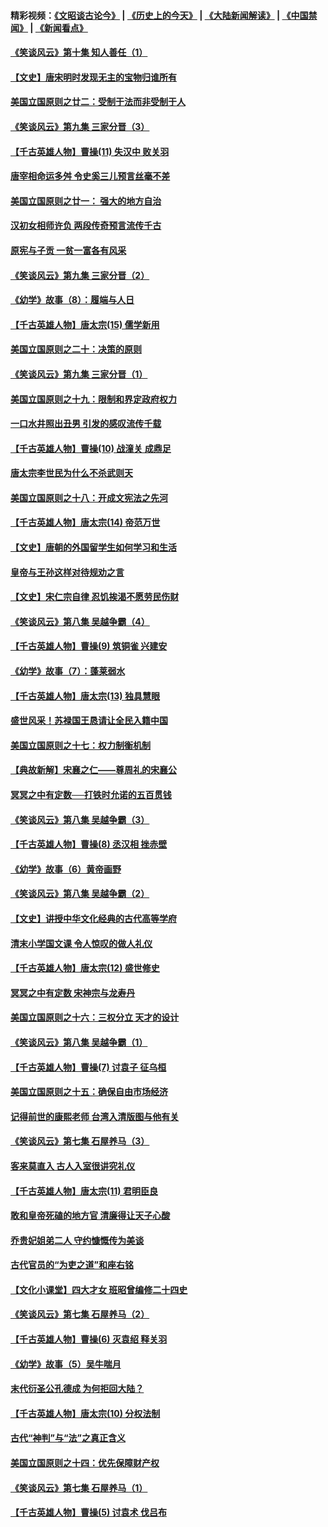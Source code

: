 #### 精彩视频：[《文昭谈古论今》](http://95.179.137.68/wenzhao) | [《历史上的今天》](http://95.179.137.68/today-in-history) | [《大陆新闻解读》](http://95.179.137.68/ntdtv-comedy) | [《中国禁闻》](http://95.179.137.68/ntdtv-news) | [《新闻看点》](http://95.179.137.68/news-insight) 

 #### [《笑谈风云》第十集 知人善任（1）](../pages/nsc975/n11032532.md?t=02160937) 

#### [【文史】唐宋明时发现无主的宝物归谁所有](../pages/nsc975/n11036075.md?t=02160937) 

#### [美国立国原则之廿二：受制于法而非受制于人](../pages/nsc975/n11038266.md?t=02160937) 

#### [《笑谈风云》第九集 三家分晋（3）](../pages/nsc975/n11028646.md?t=02160937) 

#### [【千古英雄人物】曹操(11) 失汉中 败关羽](../pages/nsc975/n7783328.md?t=02160937) 

#### [唐宰相命运多舛 令史奚三儿预言丝毫不差](../pages/nsc975/n334750.md?t=02160937) 

#### [美国立国原则之廿一： 强大的地方自治](../pages/nsc975/n11036069.md?t=02160937) 

#### [汉初女相师许负 两段传奇预言流传千古](../pages/nsc975/n11035453.md?t=02160937) 

#### [原宪与子贡 一贫一富各有风采](../pages/nsc975/n11013094.md?t=02160937) 

#### [《笑谈风云》第九集 三家分晋（2）](../pages/nsc975/n11028610.md?t=02160937) 

#### [《幼学》故事（8）：履端与人日](../pages/nsc975/n10990550.md?t=02160937) 

#### [【千古英雄人物】唐太宗(15) 儒学新用](../pages/nsc975/n8046225.md?t=02160937) 

#### [美国立国原则之二十：决策的原则](../pages/nsc975/n11034691.md?t=02160937) 

#### [《笑谈风云》第九集 三家分晋（1）](../pages/nsc975/n11028591.md?t=02160937) 

#### [美国立国原则之十九：限制和界定政府权力](../pages/nsc975/n11023895.md?t=02160937) 

#### [一口水井照出丑男 引发的感叹流传千载](../pages/nsc975/n11004598.md?t=02160937) 

#### [【千古英雄人物】曹操(10) 战潼关 成鼎足](../pages/nsc975/n7779963.md?t=02160937) 

#### [唐太宗李世民为什么不杀武则天](../pages/nsc975/n11034040.md?t=02160937) 

#### [美国立国原则之十八：开成文宪法之先河](../pages/nsc975/n11008526.md?t=02160937) 

#### [【千古英雄人物】唐太宗(14) 帝范万世](../pages/nsc975/n8034234.md?t=02160937) 

#### [【文史】唐朝的外国留学生如何学习和生活](../pages/nsc975/n11010825.md?t=02160937) 

#### [皇帝与王孙这样对待规劝之言](../pages/nsc975/n10994666.md?t=02160937) 

#### [【文史】宋仁宗自律 忍饥挨渴不愿劳民伤财](../pages/nsc975/n10997349.md?t=02160937) 

#### [《笑谈风云》第八集 吴越争霸（4）](../pages/nsc975/n11010924.md?t=02160937) 

#### [【千古英雄人物】曹操(9) 筑铜雀 兴建安](../pages/nsc975/n7662497.md?t=02160937) 

#### [《幼学》故事（7）：蓬莱弱水](../pages/nsc975/n10990547.md?t=02160937) 

#### [【千古英雄人物】唐太宗(13) 独具慧眼](../pages/nsc975/n8034179.md?t=02160937) 

#### [盛世风采！苏禄国王恳请让全民入籍中国](../pages/nsc975/n10992284.md?t=02160937) 

#### [美国立国原则之十七：权力制衡机制](../pages/nsc975/n11002624.md?t=02160937) 

#### [【典故新解】宋襄之仁——尊周礼的宋襄公](../pages/nsc975/n11018653.md?t=02160937) 

#### [冥冥之中有定数──打铁时允诺的五百贯钱](../pages/nsc975/n334213.md?t=02160937) 

#### [《笑谈风云》第八集 吴越争霸（3）](../pages/nsc975/n11010889.md?t=02160937) 

#### [【千古英雄人物】曹操(8) 丞汉相 挫赤壁](../pages/nsc975/n7662490.md?t=02160937) 

#### [《幼学》故事（6）黄帝画野](../pages/nsc975/n10990546.md?t=02160937) 

#### [《笑谈风云》第八集 吴越争霸（2）](../pages/nsc975/n10996834.md?t=02160937) 

#### [【文史】讲授中华文化经典的古代高等学府](../pages/nsc975/n11003895.md?t=02160937) 

#### [清末小学国文课 令人惊叹的做人礼仪](../pages/nsc975/n10980226.md?t=02160937) 

#### [【千古英雄人物】唐太宗(12) 盛世修史](../pages/nsc975/n8034115.md?t=02160937) 

#### [冥冥之中有定数 宋神宗与龙寿丹](../pages/nsc975/n11008770.md?t=02160937) 

#### [美国立国原则之十六：三权分立 天才的设计](../pages/nsc975/n10991293.md?t=02160937) 

#### [《笑谈风云》第八集 吴越争霸（1）](../pages/nsc975/n10987751.md?t=02160937) 

#### [【千古英雄人物】曹操(7) 讨袁子 征乌桓](../pages/nsc975/n7662459.md?t=02160937) 

#### [美国立国原则之十五：确保自由市场经济](../pages/nsc975/n10957715.md?t=02160937) 

#### [记得前世的康熙老师 台湾入清版图与他有关](../pages/nsc975/n11004761.md?t=02160937) 

#### [《笑谈风云》第七集 石屋养马（3）](../pages/nsc975/n10964155.md?t=02160937) 

#### [客来莫直入 古人入室很讲究礼仪](../pages/nsc975/n11002636.md?t=02160937) 

#### [【千古英雄人物】唐太宗(11) 君明臣良](../pages/nsc975/n8030388.md?t=02160937) 

#### [敢和皇帝死磕的地方官 清廉得让天子心酸](../pages/nsc975/n10999336.md?t=02160937) 

#### [乔贵妃姐弟二人 守约慷慨传为美谈](../pages/nsc975/n10842491.md?t=02160937) 

#### [古代官员的“为吏之道”和座右铭](../pages/nsc975/n10989890.md?t=02160937) 

#### [【文化小课堂】四大才女 班昭曾编修二十四史](../pages/nsc975/n10996143.md?t=02160937) 

#### [《笑谈风云》第七集 石屋养马（2）](../pages/nsc975/n10964109.md?t=02160937) 

#### [【千古英雄人物】曹操(6) 灭袁绍 释关羽](../pages/nsc975/n7662436.md?t=02160937) 

#### [《幼学》故事（5）吴牛喘月](../pages/nsc975/n10806013.md?t=02160937) 

#### [末代衍圣公孔德成 为何拒回大陆？](../pages/nsc975/n10992548.md?t=02160937) 

#### [【千古英雄人物】唐太宗(10) 分权法制](../pages/nsc975/n8025970.md?t=02160937) 

#### [古代“神判”与“法”之真正含义](../pages/nsc975/n10982291.md?t=02160937) 

#### [美国立国原则之十四：优先保障财产权](../pages/nsc975/n10954086.md?t=02160937) 

#### [《笑谈风云》第七集 石屋养马（1）](../pages/nsc975/n10964072.md?t=02160937) 

#### [【千古英雄人物】曹操(5) 讨袁术 伐吕布](../pages/nsc975/n7637126.md?t=02160937) 

